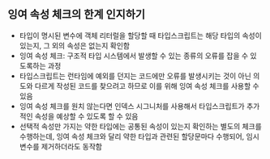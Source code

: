 ## 잉여 속성 체크의 한계 인지하기

- 타입이 명시된 변수에 객체 리터럴을 할당할 때 타입스크립트는 해당 타입의 속성이 있는지, 그 외의 속성은 없는지 확인함
- 잉여 속성 체크: 구조적 타입 시스템에서 발생할 수 있는 종류의 오류를 잡을 수 있도록하는 과정
- 타입스크립트는 런타임에 예외를 던지는 코드에만 오류를 발생시키는 것이 아닌 의도와 다르게 작성된 코드를 찾으려고 하므로 이를 위해 잉여 속성 체크를 사용할 수 있음
- 잉여 속성 체크를 원치 않는다면 인덱스 시그니처를 사용해서 타입스크립트가 추가적인 속성을 예상할 수 있도록 할 수 있음
- 선택적 속성만 가지는 약한 타입에는 공통된 속성이 있는지 확인하는 별도의 체크를 수행하는데, 잉여 속성 체크와 달리 약한 타입과 관련된 할당문마다 수행되어, 임시 변수를 제거하더라도 동작함
